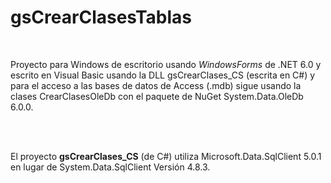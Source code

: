 # gsCrearClasesTablas

<br>

Proyecto para Windows de escritorio usando _WindowsForms_ de .NET 6.0 y escrito en Visual Basic usando la DLL gsCrearClases_CS (escrita en C#) y para el acceso a las bases de datos de Access (.mdb) sigue usando la clases CrearClasesOleDb con el paquete de NuGet System.Data.OleDb 6.0.0.

<br>
<br>

El proyecto **gsCrearClases_CS** (de C#) utiliza Microsoft.Data.SqlClient 5.0.1 en lugar de System.Data.SqlClient Versión 4.8.3.<br>
